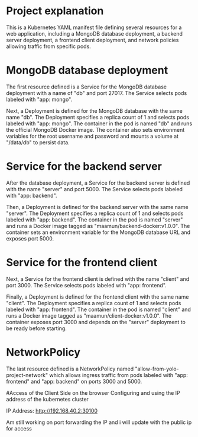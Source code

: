 # Project explanation
This is a Kubernetes YAML manifest file defining several resources for a web application, including a MongoDB database deployment, a backend server deployment, a frontend client deployment, and network policies allowing traffic from specific pods.

# MongoDB database deployment
The first resource defined is a Service for the MongoDB database deployment with a name of "db" and port 27017. The Service selects pods labeled with "app: mongo".

Next, a Deployment is defined for the MongoDB database with the same name "db". The Deployment specifies a replica count of 1 and selects pods labeled with "app: mongo". The container in the pod is named "db" and runs the official MongoDB Docker image. The container also sets environment variables for the root username and password and mounts a volume at "/data/db" to persist data.

# Service for the backend server
After the database deployment, a Service for the backend server is defined with the name "server" and port 5000. The Service selects pods labeled with "app: backend".

Then, a Deployment is defined for the backend server with the same name "server". The Deployment specifies a replica count of 1 and selects pods labeled with "app: backend". The container in the pod is named "server" and runs a Docker image tagged as "maamun/backend-docker:v1.0.0". The container sets an environment variable for the MongoDB database URL and exposes port 5000.

# Service for the frontend client
Next, a Service for the frontend client is defined with the name "client" and port 3000. The Service selects pods labeled with "app: frontend".

Finally, a Deployment is defined for the frontend client with the same name "client". The Deployment specifies a replica count of 1 and selects pods labeled with "app: frontend". The container in the pod is named "client" and runs a Docker image tagged as "maamun/client-docker:v1.0.0". The container exposes port 3000 and depends on the "server" deployment to be ready before starting.

# NetworkPolicy 
The last resource defined is a NetworkPolicy named "allow-from-yolo-project-network" which allows ingress traffic from pods labeled with "app: frontend" and "app: backend" on ports 3000 and 5000.

#Access of the Client Side on the browser 
Configuring and using the IP address of the kubernetes cluster

IP Address: http://192.168.40.2:30100

Am still working on port forwarding the IP and i will update with the public ip for access





